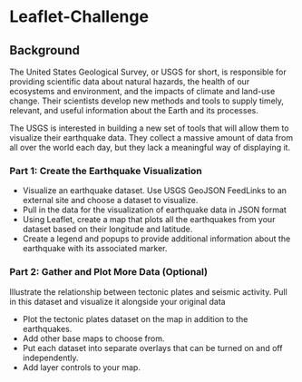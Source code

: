 # Leaflet-Challenge

## Background
The United States Geological Survey, or USGS for short, is responsible for providing scientific data about natural hazards, the health of our ecosystems and environment, and the impacts of climate and land-use change. Their scientists develop new methods and tools to supply timely, relevant, and useful information about the Earth and its processes.

The USGS is interested in building a new set of tools that will allow them to visualize their earthquake data. They collect a massive amount of data from all over the world each day, but they lack a meaningful way of displaying it. 

### Part 1: Create the Earthquake Visualization
  - Visualize an earthquake dataset. Use USGS GeoJSON FeedLinks to an external site and choose a dataset to visualize.
  - Pull in the data for the visualization of earthquake data in JSON format
  - Using Leaflet, create a map that plots all the earthquakes from your dataset based on their longitude and latitude.
  - Create a legend and popups to provide additional information about the earthquake with its associated marker.

### Part 2: Gather and Plot More Data (Optional)
Illustrate the relationship between tectonic plates and seismic activity. Pull in this dataset and visualize it alongside your original data
  - Plot the tectonic plates dataset on the map in addition to the earthquakes.
  - Add other base maps to choose from.
  - Put each dataset into separate overlays that can be turned on and off independently.
  - Add layer controls to your map.
